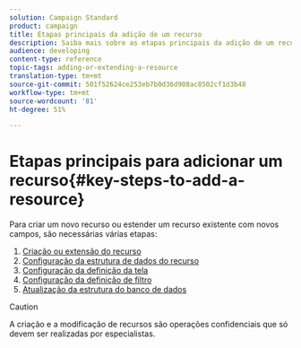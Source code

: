 ```yaml
---
solution: Campaign Standard
product: campaign
title: Etapas principais da adição de um recurso
description: Saiba mais sobre as etapas principais da adição de um recurso no modelo de dados da Adobe Campaign.
audience: developing
content-type: reference
topic-tags: adding-or-extending-a-resource
translation-type: tm+mt
source-git-commit: 501f52624ce253eb7b0d36d908ac8502cf1d3b48
workflow-type: tm+mt
source-wordcount: '81'
ht-degree: 51%

---
```



# Etapas principais para adicionar um recurso{#key-steps-to-add-a-resource}

Para criar um novo recurso ou estender um recurso existente com novos campos, são necessárias várias etapas:

1. [Criação ou extensão do recurso](../../developing/using/creating-or-extending-the-resource.md)
1. [Configuração da estrutura de dados do recurso](../../developing/using/configuring-the-resource-s-data-structure.md)
1. [Configuração da definição da tela](../../developing/using/configuring-the-screen-definition.md)
1. [Configuração da definição de filtro](../../developing/using/configuring-filter-definition.md)
1. [Atualização da estrutura do banco de dados](../../developing/using/updating-the-database-structure.md)

>[!CAUTION]
>
>A criação e a modificação de recursos são operações confidenciais que só devem ser realizadas por especialistas.

